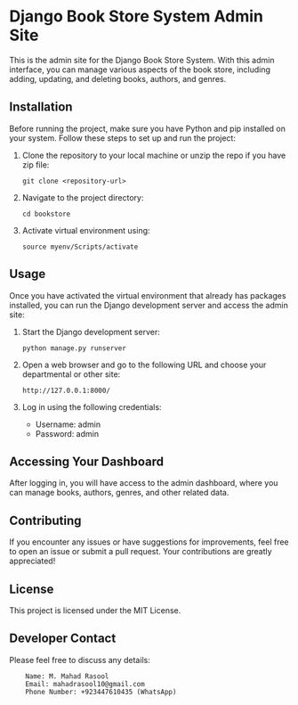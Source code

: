 # Django Book Store System Admin Site

This is the admin site for the Django Book Store System. With this admin interface, you can manage various aspects of the book store, including adding, updating, and deleting books, authors, and genres.

## Installation

Before running the project, make sure you have Python and pip installed on your system. Follow these steps to set up and run the project:

1. Clone the repository to your local machine or unzip the repo if you have zip file:

   ```
   git clone <repository-url>
   ```

2. Navigate to the project directory:

   ```
   cd bookstore
   ```

3. Activate virtual environment using:

   ```
   source myenv/Scripts/activate
   ```

## Usage

Once you have activated the virtual environment that already has packages installed, you can run the Django development server and access the admin site:

1. Start the Django development server:

   ```
   python manage.py runserver
   ```

2. Open a web browser and go to the following URL and choose your departmental or other site:

   ```
   http://127.0.0.1:8000/
   ```

3. Log in using the following credentials:

   - Username: admin
   - Password: admin

## Accessing Your Dashboard

After logging in, you will have access to the admin dashboard, where you can manage books, authors, genres, and other related data.

## Contributing

If you encounter any issues or have suggestions for improvements, feel free to open an issue or submit a pull request. Your contributions are greatly appreciated!

## License

This project is licensed under the MIT License.

## Developer Contact

Please feel free to discuss any details:

```
    Name: M. Mahad Rasool
    Email: mahadrasool10@gmail.com
    Phone Number: +923447610435 (WhatsApp)
```
